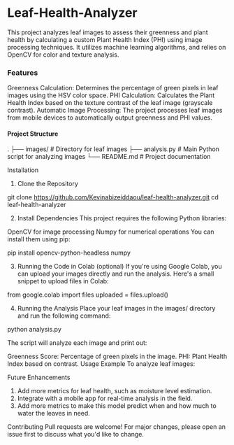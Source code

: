 # Leaf-Health-Analyzer
This project analyzes leaf images to assess their greenness and plant health by calculating a custom Plant Health Index (PHI) using image processing techniques. It utilizes machine learning algorithms, and relies on OpenCV for color and texture analysis.

### Features
Greenness Calculation: Determines the percentage of green pixels in leaf images using the HSV color space.
PHI Calculation: Calculates the Plant Health Index based on the texture contrast of the leaf image (grayscale contrast).
Automatic Image Processing: The project processes leaf images from mobile devices to automatically output greenness and PHI values.

#### Project Structure
.
├── images/                    # Directory for leaf images
├── analysis.py                # Main Python script for analyzing images
└── README.md                  # Project documentation

Installation
1. Clone the Repository

git clone https://github.com/Kevinabizeiddaou/leaf-health-analyzer.git
cd leaf-health-analyzer

2. Install Dependencies
This project requires the following Python libraries:

OpenCV for image processing
Numpy for numerical operations
You can install them using pip:

pip install opencv-python-headless numpy

3. Running the Code in Colab (optional)
If you're using Google Colab, you can upload your images directly and run the analysis. Here's a small snippet to upload files in Colab:

from google.colab import files
uploaded = files.upload()

4. Running the Analysis
Place your leaf images in the images/ directory and run the following command:

python analysis.py

The script will analyze each image and print out:

Greenness Score: Percentage of green pixels in the image.
PHI: Plant Health Index based on contrast.
Usage Example
To analyze leaf images:


Future Enhancements

1. Add more metrics for leaf health, such as moisture level estimation.
2. Integrate with a mobile app for real-time analysis in the field.
3. Add more metrics to make this model predict when and how much to water the leaves in need.


Contributing
Pull requests are welcome! For major changes, please open an issue first to discuss what you'd like to change.

